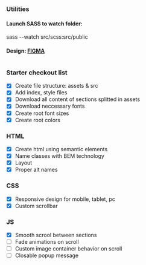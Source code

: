 ### Utilities

#### Launch SASS to watch folder:

sass --watch src/scss:src/public

#### Design: [FIGMA](https://www.figma.com/file/b4FE5jKE4SVKBSNvjpNd6j/spizjuAlcohol?node-id=0%3A1)

#

### Starter checkout list

- [x] Create file structure: assets & src
- [x] Add index, style files
- [x] Download all content of sections splitted in assets
- [x] Download neccessary fonts
- [x] Create root font sizes
- [x] Create root colors

### HTML

- [x] Create html using semantic elements
- [x] Name classes with BEM technology
- [x] Layout
- [x] Proper alt names

### CSS

- [x] Responsive design for mobile, tablet, pc
- [x] Custom scrollbar

### JS

- [x] Smooth scrool between sections
- [ ] Fade animations on scroll
- [ ] Custom image container behavior on scroll
- [ ] Closable popup message
